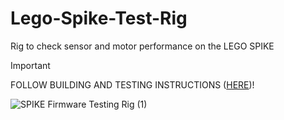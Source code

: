 # Lego-Spike-Test-Rig
Rig to check sensor and motor performance on the LEGO SPIKE

> [!IMPORTANT]
> FOLLOW BUILDING AND TESTING INSTRUCTIONS ([HERE](https://www.instructables.com/LEGO-SPIKE-Firmware-Testing-Rig/))!

![SPIKE Firmware Testing Rig (1)](https://github.com/user-attachments/assets/356f2877-520b-40d7-821e-909eb007b1b6)
